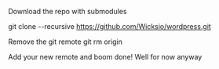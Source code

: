 
Download the repo with submodules

git clone --recursive https://github.com/Wicksio/wordpress.git


Remove the git remote
git rm origin

Add your new remote and boom done!
Well for now anyway